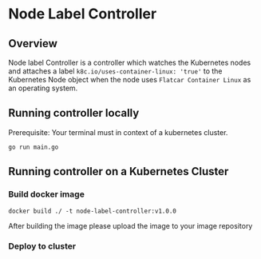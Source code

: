 # Node Label Controller

## Overview

Node label Controller is a controller which watches the Kubernetes nodes and attaches a label `k8c.io/uses-container-linux: 'true'` to the Kubernetes Node object when the node uses `Flatcar Container Linux` as an operating system.

## Running controller locally

Prerequisite: Your terminal must in context of a kubernetes cluster.

```terminal
go run main.go
```

## Running controller on a Kubernetes Cluster

### Build docker image

```terminal
docker build ./ -t node-label-controller:v1.0.0
```

After building the image please upload the image to your image repository

### Deploy to cluster

```terminal
```
